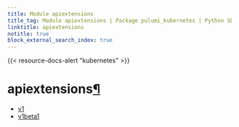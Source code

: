 ```yaml
---
title: Module apiextensions
title_tag: Module apiextensions | Package pulumi_kubernetes | Python SDK
linktitle: apiextensions
notitle: true
block_external_search_index: true
---
```


{{< resource-docs-alert "kubernetes" >}}

<div class="section" id="apiextensions">
<h1>apiextensions<a class="headerlink" href="#apiextensions" title="Permalink to this headline">¶</a></h1>
<div class="toctree-wrapper compound">
<ul>
<li class="toctree-l1"><a class="reference internal" href="v1/">v1</a></li>
<li class="toctree-l1"><a class="reference internal" href="v1beta1/">v1beta1</a></li>
</ul>
</div>
</div>
